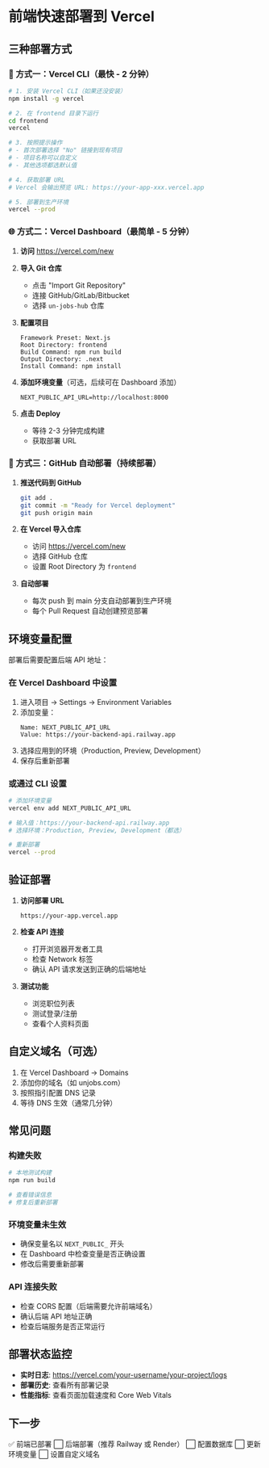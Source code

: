 # 前端快速部署到 Vercel

## 三种部署方式

### 🚀 方式一：Vercel CLI（最快 - 2 分钟）

```bash
# 1. 安装 Vercel CLI（如果还没安装）
npm install -g vercel

# 2. 在 frontend 目录下运行
cd frontend
vercel

# 3. 按照提示操作
# - 首次部署选择 "No" 链接到现有项目
# - 项目名称可以自定义
# - 其他选项都选默认值

# 4. 获取部署 URL
# Vercel 会输出预览 URL: https://your-app-xxx.vercel.app

# 5. 部署到生产环境
vercel --prod
```

### 🌐 方式二：Vercel Dashboard（最简单 - 5 分钟）

1. **访问** https://vercel.com/new

2. **导入 Git 仓库**
   - 点击 "Import Git Repository"
   - 连接 GitHub/GitLab/Bitbucket
   - 选择 `un-jobs-hub` 仓库

3. **配置项目**
   ```
   Framework Preset: Next.js
   Root Directory: frontend
   Build Command: npm run build
   Output Directory: .next
   Install Command: npm install
   ```

4. **添加环境变量**（可选，后续可在 Dashboard 添加）
   ```
   NEXT_PUBLIC_API_URL=http://localhost:8000
   ```

5. **点击 Deploy** 
   - 等待 2-3 分钟完成构建
   - 获取部署 URL

### 🔄 方式三：GitHub 自动部署（持续部署）

1. **推送代码到 GitHub**
   ```bash
   git add .
   git commit -m "Ready for Vercel deployment"
   git push origin main
   ```

2. **在 Vercel 导入仓库**
   - 访问 https://vercel.com/new
   - 选择 GitHub 仓库
   - 设置 Root Directory 为 `frontend`

3. **自动部署**
   - 每次 push 到 main 分支自动部署到生产环境
   - 每个 Pull Request 自动创建预览部署

## 环境变量配置

部署后需要配置后端 API 地址：

### 在 Vercel Dashboard 中设置

1. 进入项目 → Settings → Environment Variables
2. 添加变量：
   ```
   Name: NEXT_PUBLIC_API_URL
   Value: https://your-backend-api.railway.app
   ```
3. 选择应用到的环境（Production, Preview, Development）
4. 保存后重新部署

### 或通过 CLI 设置

```bash
# 添加环境变量
vercel env add NEXT_PUBLIC_API_URL

# 输入值：https://your-backend-api.railway.app
# 选择环境：Production, Preview, Development（都选）

# 重新部署
vercel --prod
```

## 验证部署

1. **访问部署 URL**
   ```
   https://your-app.vercel.app
   ```

2. **检查 API 连接**
   - 打开浏览器开发者工具
   - 检查 Network 标签
   - 确认 API 请求发送到正确的后端地址

3. **测试功能**
   - 浏览职位列表
   - 测试登录/注册
   - 查看个人资料页面

## 自定义域名（可选）

1. 在 Vercel Dashboard → Domains
2. 添加你的域名（如 unjobs.com）
3. 按照指引配置 DNS 记录
4. 等待 DNS 生效（通常几分钟）

## 常见问题

### 构建失败
```bash
# 本地测试构建
npm run build

# 查看错误信息
# 修复后重新部署
```

### 环境变量未生效
- 确保变量名以 `NEXT_PUBLIC_` 开头
- 在 Dashboard 中检查变量是否正确设置
- 修改后需要重新部署

### API 连接失败
- 检查 CORS 配置（后端需要允许前端域名）
- 确认后端 API 地址正确
- 检查后端服务是否正常运行

## 部署状态监控

- **实时日志**: https://vercel.com/your-username/your-project/logs
- **部署历史**: 查看所有部署记录
- **性能指标**: 查看页面加载速度和 Core Web Vitals

## 下一步

✅ 前端已部署
⬜ 后端部署（推荐 Railway 或 Render）
⬜ 配置数据库
⬜ 更新环境变量
⬜ 设置自定义域名
